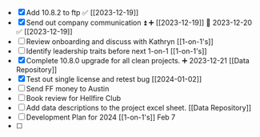 - [x] Add 10.8.2 to ftp ✅ [[2023-12-19]] 
- [x] Send out company communication ⏫ ➕ [[2023-12-19]] 📅 2023-12-20 ✅ [[2023-12-19]]
- [ ] Review onboarding and discuss with Kathryn [[1-on-1's]]
- [ ] Identify leadership traits before next 1-on-1 [[1-on-1's]]
- [x] Complete 10.8.0 upgrade for all clean projects. ➕ 2023-12-21 [[Data Repository]]
- [x] Test out single license and retest bug [[2024-01-02]]
- [ ] Send FF money to Austin
- [ ] Book review for Hellfire Club
- [ ] Add data descriptions to the project excel sheet. [[Data Repository]]
- [ ] Development Plan for 2024 [[1-on-1's]] Feb 7
- [ ] 